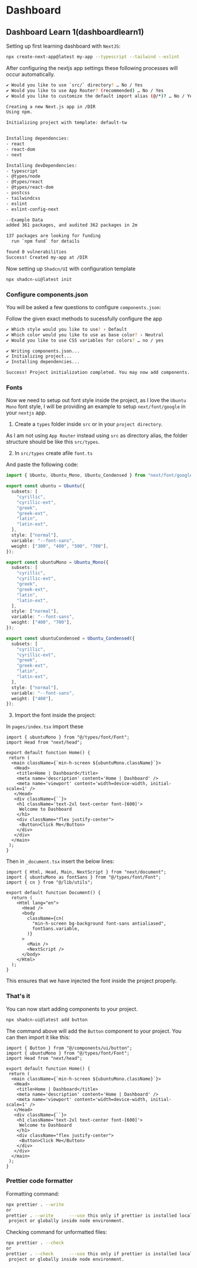 # Dashboard

## Dashboard Learn 1(dashboardlearn1)

Setting up first learning dashboard with `NextJS`:

```sh
npx create-next-app@latest my-app --typescript --tailwind --eslint
```

After configuring the nextjs app settings these following processes will occur automatically.

```sh
✔ Would you like to use `src/` directory? … No / Yes
✔ Would you like to use App Router? (recommended) … No / Yes
✔ Would you like to customize the default import alias (@/*)? … No / Yes

Creating a new Next.js app in /DIR
Using npm.

Initializing project with template: default-tw 


Installing dependencies:
- react
- react-dom
- next

Installing devDependencies:
- typescript
- @types/node
- @types/react
- @types/react-dom
- postcss
- tailwindcss
- eslint
- eslint-config-next

--Example Data
added 361 packages, and audited 362 packages in 2m

137 packages are looking for funding
  run `npm fund` for details

found 0 vulnerabilities
Success! Created my-app at /DIR
```

Now setting up `Shadcn/UI` with configuration template

```sh
npx shadcn-ui@latest init
```

### Configure components.json

You will be asked a few questions to configure `components.json`:

Follow the given exact methods to sucessfully configure the app

```sh
✔ Which style would you like to use? › Default
✔ Which color would you like to use as base color? › Neutral
✔ Would you like to use CSS variables for colors? … no / yes

✔ Writing components.json...
✔ Initializing project...
✔ Installing dependencies...

Success! Project initialization completed. You may now add components.
```

### Fonts

Now we need to setup out font style inside the project, as I love the `Ubuntu Mono` font style, I will be providing an example to setup `next/font/google` in your `nextjs` app.

1. Create a `types` folder inside `src` or in your `project directory`.

As I am not using `App Router` instead using `src` as directory alias, the folder structure should be like this `src/types`.

2. In `src/types` create afile `font.ts`

And paste the following code:

```ts
import { Ubuntu, Ubuntu_Mono, Ubuntu_Condensed } from "next/font/google";

export const ubuntu = Ubuntu({
  subsets: [
    "cyrillic",
    "cyrillic-ext",
    "greek",
    "greek-ext",
    "latin",
    "latin-ext",
  ],
  style: ["normal"],
  variable: "--font-sans",
  weight: ["300", "400", "500", "700"],
});

export const ubuntuMono = Ubuntu_Mono({
  subsets: [
    "cyrillic",
    "cyrillic-ext",
    "greek",
    "greek-ext",
    "latin",
    "latin-ext",
  ],
  style: ["normal"],
  variable: "--font-sans",
  weight: ["400", "700"],
});

export const ubuntuCondensed = Ubuntu_Condensed({
  subsets: [
    "cyrillic",
    "cyrillic-ext",
    "greek",
    "greek-ext",
    "latin",
    "latin-ext",
  ],
  style: ["normal"],
  variable: "--font-sans",
  weight: ["400"],
});

```

3. Import the font inside the project:

In `pages/index.tsx` import these

```tsx
import { ubuntuMono } from "@/types/font/Font";
import Head from "next/head";

export default function Home() {
 return (
  <main className={`min-h-screen ${ubuntuMono.className}`}>
   <Head>
    <title>Home | Dashboard</title>
    <meta name='description' content='Home | Dashboard' />
    <meta name='viewport' content='width=device-width, initial-scale=1' />
   </Head>
   <div className={``}>
    <h1 className='text-2xl text-center font-[600]'>
     Welcome to Dashboard
    </h1>
    <div className="flex justify-center">
     <Button>Click Me</Button>
    </div>
   </div>
  </main>
 );
}

```

Then in `_document.tsx` insert the below lines:

```tsx
import { Html, Head, Main, NextScript } from "next/document";
import { ubuntuMono as fontSans } from "@/types/font/Font";
import { cn } from "@/lib/utils";

export default function Document() {
  return (
    <Html lang="en">
      <Head />
      <body
        className={cn(
          "min-h-screen bg-background font-sans antialiased",
          fontSans.variable,
        )}
      >
        <Main />
        <NextScript />
      </body>
    </Html>
  );
}

```

This ensures that we have injected the font inside the project properly.

### That's it

You can now start adding components to your project.

```sh
npx shadcn-ui@latest add button
```

The command above will add the `Button` component to your project. You can then import it like this:

```tsx
import { Button } from "@/components/ui/button";
import { ubuntuMono } from "@/types/font/Font";
import Head from "next/head";

export default function Home() {
 return (
  <main className={`min-h-screen ${ubuntuMono.className}`}>
   <Head>
    <title>Home | Dashboard</title>
    <meta name='description' content='Home | Dashboard' />
    <meta name='viewport' content='width=device-width, initial-scale=1' />
   </Head>
   <div className={``}>
    <h1 className='text-2xl text-center font-[600]'>
     Welcome to Dashboard
    </h1>
    <div className="flex justify-center">
     <Button>Click Me</Button>
    </div>
   </div>
  </main>
 );
}

```

### Prettier code formatter

Formatting command:

```sh
npx prettier . --write
or
prettier . --write		---use this only if prettier is installed locally inside the
 project or globally inside node environment.
```

Checking command for unformatted files:

```sh
npx prettier . --check
or
prettier . --check		---use this only if prettier is installed locally inside the
 project or globally inside node environment.
```